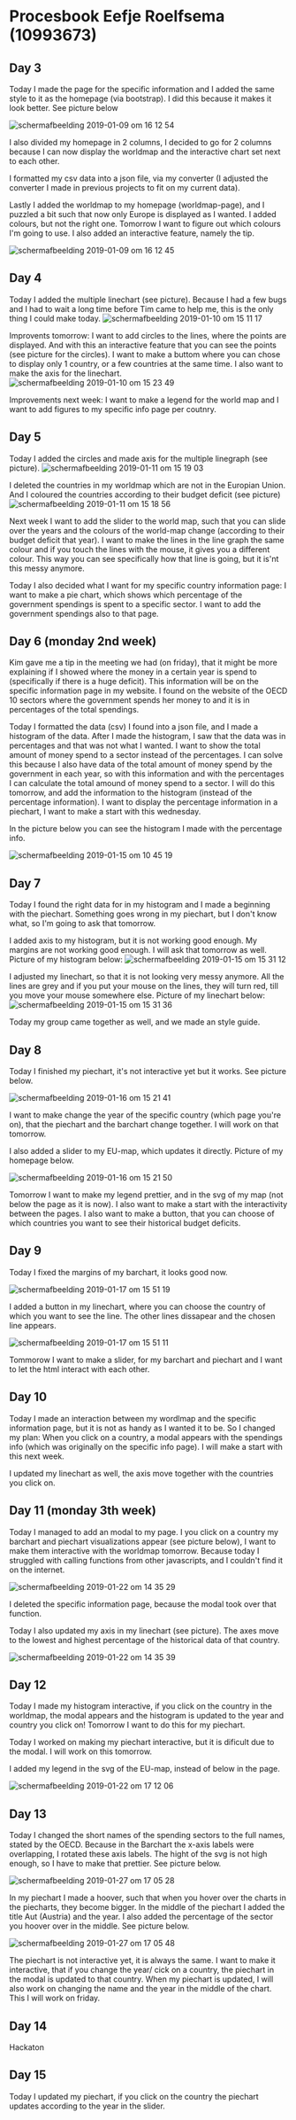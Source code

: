 # Procesbook Eefje Roelfsema (10993673)

## Day 3
Today I made the page for the specific information and I added the same style to it as the
homepage (via bootstrap). I did this because it makes it look better. See picture below

![schermafbeelding 2019-01-09 om 16 12 54](https://user-images.githubusercontent.com/43995505/50908177-79baa300-1429-11e9-8d07-b13466b8cfcf.png)

I also divided my homepage in 2 columns, I decided to go for 2 columns because I can now
display the worldmap and the interactive chart set next to each other.

I formatted my csv data into a json file, via my converter (I adjusted the converter
I made in previous projects to fit on my current data).

Lastly I added the worldmap to my homepage (worldmap-page), and I puzzled a bit
such that now only Europe is displayed as I wanted. I added colours, but not the right one.
Tomorrow I want to figure out which colours I'm going to use. I also added an interactive feature,
namely the tip.

![schermafbeelding 2019-01-09 om 16 12 45](https://user-images.githubusercontent.com/43995505/50908176-79baa300-1429-11e9-990d-02015c022907.png)



## Day 4
Today I added the multiple linechart (see picture).
Because I had a few bugs and I had to wait a long time before Tim came to help me, this
is the only thing I could make today.
![schermafbeelding 2019-01-10 om 15 11 17](https://user-images.githubusercontent.com/43995505/50974510-ab943e00-14eb-11e9-82be-56713cef5222.png)

Improvents tomorrow: I want to add circles to the lines, where the points are displayed.
And with this an interactive feature that you can see the points (see picture for the circles).
I want to make a buttom where you can chose to display only 1 country, or a few countries at the same time. I also
want to make the axis for the linechart.
![schermafbeelding 2019-01-10 om 15 23 49](https://user-images.githubusercontent.com/43995505/50974591-e0a09080-14eb-11e9-8b51-0ea34a30313f.png)

Improvements next week: I want to make a legend for the world map and I want to add figures
to my specific info page per coutnry.


## Day 5
Today I added the circles and made axis for the multiple linegraph (see picture).
![schermafbeelding 2019-01-11 om 15 19 03](https://user-images.githubusercontent.com/43995505/51039638-eb275c80-15b5-11e9-8550-7c5919af5e06.png)

I deleted the countries in my worldmap which are not in the Europian Union. And I coloured the countries
according to their budget deficit (see picture)
![schermafbeelding 2019-01-11 om 15 18 56](https://user-images.githubusercontent.com/43995505/51039636-ea8ec600-15b5-11e9-875b-d77ccff5c05d.png)

Next week I want to add the slider to the world map, such that you can slide over the years and the colours of the
world-map change (according to their budget deficit that year). I want to make the lines in the line graph the same
colour and if you touch the lines with the mouse, it gives you a different colour. This way you can see specifically how
that line is going, but it is'nt this messy anymore.

Today I also decided what I want for my specific country information page: I want to make a pie chart, which shows which
percentage of the government spendings is spent to a specific sector. I want to add the government spendings also
to that page.

## Day 6 (monday 2nd week)
Kim gave me a tip in the meeting we had (on friday), that it might be more explaining if I showed where the money
in a certain year is spend to (specifically if there is a huge deficit). This information will
be on the specific information page in my website. I found on the website of the OECD
10 sectors where the government spends her money to and it is in percentages of the total spendings.

Today I formatted the data (csv) I found into a json file, and I made a histogram of the data.
After I made the histogram, I saw that the data was in percentages and that was not what I wanted.
I want to show the total amount of money spend to a sector instead of the percentages.
I can solve this because I also have data of the total amount of money spend by the government in each year,
so with this information and with the percentages I can calculate the total amound of money spend to a sector.
I will do this tomorrow, and add the information to the histogram (instead of the percentage information).
I want to display the percentage information in a piechart, I want to make a start with this wednesday.

In the picture below you can see the histogram I made with the percentage info.

![schermafbeelding 2019-01-15 om 10 45 19](https://user-images.githubusercontent.com/43995505/51172161-efec5900-18b2-11e9-97c3-7fee76cf885b.png)

## Day 7
Today I found the right data for in my histogram and I made a beginning with the piechart.
Something goes wrong in my piechart, but I don't know what, so I'm going to ask that tomorrow.

I added axis to my histogram, but it is not working good enough.
My margins are not working good enough.  I will ask that tomorrow as well. Picture of my histogram below:
![schermafbeelding 2019-01-15 om 15 31 12](https://user-images.githubusercontent.com/43995505/51186872-e7a81400-18da-11e9-9491-832bde49bc51.png)

I adjusted my linechart, so that it is not looking very messy anymore. All the lines are
grey and if you put your mouse on the lines, they will turn red, till you move your mouse
somewhere else. Picture of my linechart below:
![schermafbeelding 2019-01-15 om 15 31 36](https://user-images.githubusercontent.com/43995505/51186851-d9f28e80-18da-11e9-8590-47341d7899fa.png)

Today my group came together as well, and we made an style guide.

## Day 8
Today I finished my piechart, it's not interactive yet but it works. See picture below.

![schermafbeelding 2019-01-16 om 15 21 41](https://user-images.githubusercontent.com/43995505/51255097-d7f40280-19a2-11e9-8791-0c0aad879777.png)


I want to make change the year of the specific country (which page you're on), that the piechart and the
barchart change together. I will work on that tomorrow.

I also added a slider to my EU-map, which updates it directly. Picture of my homepage below.

![schermafbeelding 2019-01-16 om 15 21 50](https://user-images.githubusercontent.com/43995505/51255134-e7734b80-19a2-11e9-9e5c-239a4ab18f6d.png)

Tomorrow I want to make my legend prettier, and in the svg of my map (not below the page as it is now).
I also want to make a start with the interactivity between the pages. I also want to make a button, that
you can choose of which countries you want to see their historical budget deficits.


## Day 9

Today I fixed the margins of my barchart, it looks good now.

![schermafbeelding 2019-01-17 om 15 51 19](https://user-images.githubusercontent.com/43995505/51327294-4c957280-1a71-11e9-9e07-e4a8e3161f66.png)

I added a button in my linechart, where you can choose the country of which you want to see the line.
The other lines dissapear and the chosen line appears.

![schermafbeelding 2019-01-17 om 15 51 11](https://user-images.githubusercontent.com/43995505/51327293-4c957280-1a71-11e9-93d3-b77a74240b5b.png)

Tommorow I want to make a slider, for my barchart and piechart and I want to let the html interact with
each other.

## Day 10

Today I made an interaction between my wordlmap and the specific information page, but it is not
as handy as I wanted it to be. So I changed my plan: When you click on a country, a modal appears
with the spendings info (which was originally on the specific info page). I will make a start with this
next week.


I updated my linechart as well, the axis move together with the countries you click on.

## Day 11 (monday 3th week)

Today I managed to add an modal to my page. I you click on a country my barchart and piechart
visualizations appear (see picture below), I want to make them interactive with the worldmap tomorrow. Because today
I struggled with calling functions from other javascripts, and I couldn't find it on the internet.

![schermafbeelding 2019-01-22 om 14 35 29](https://user-images.githubusercontent.com/43995505/51539261-db303800-1e53-11e9-8a9d-64fdae1b5cd1.png)

I deleted the specific information page, because the modal took over that function.

Today I also updated my axis in my linechart (see picture). The axes move
to the lowest and highest percentage of the historical data of that country.

![schermafbeelding 2019-01-22 om 14 35 39](https://user-images.githubusercontent.com/43995505/51539313-f4d17f80-1e53-11e9-9fc8-b83bcf104e08.png)


## Day 12

Today I made my histogram interactive, if you click on the country in the worldmap,
the modal appears and the histogram is updated to the year and country you click on! Tomorrow I want to do this for my piechart.

Today I worked on making my piechart interactive, but it is dificult due to the modal.
I will work on this tomorrow.

I added my legend in the svg of the EU-map, instead of below in the page.  

![schermafbeelding 2019-01-22 om 17 12 06](https://user-images.githubusercontent.com/43995505/51548568-e04bb200-1e68-11e9-8e70-2f550d015b90.png)

## Day 13

Today I changed the short names of the spending sectors to the full names, stated by the OECD. Because in the Barchart the
x-axis labels were overlapping, I rotated these axis labels. The hight of the svg is not high enough,
so I have to make that prettier. See picture below. 

![schermafbeelding 2019-01-27 om 17 05 28](https://user-images.githubusercontent.com/43995505/51803874-2aaea380-225a-11e9-8317-66baf64371ce.png)

In my piechart I made a hoover, such that when you hover over the charts in the piecharts, they become bigger.
In the middle of the piechart I added the title Aut (Austria) and the year. I also added the
percentage of the sector you hoover over in the middle. See picture below.

![schermafbeelding 2019-01-27 om 17 05 48](https://user-images.githubusercontent.com/43995505/51803863-fe932280-2259-11e9-9e33-8270a2794d1a.png)

The piechart is not interactive yet, it is always the same. I want to make it interactive, that if you change the year/
cick on a country, the piechart in the modal is updated to that country. When my piechart is updated,
I will also work on changing the name and the year in the middle of the chart. This I will work on friday.



## Day 14
Hackaton

## Day 15

Today I updated my piechart, if you click on the country the piechart updates according to the year
in the slider.
